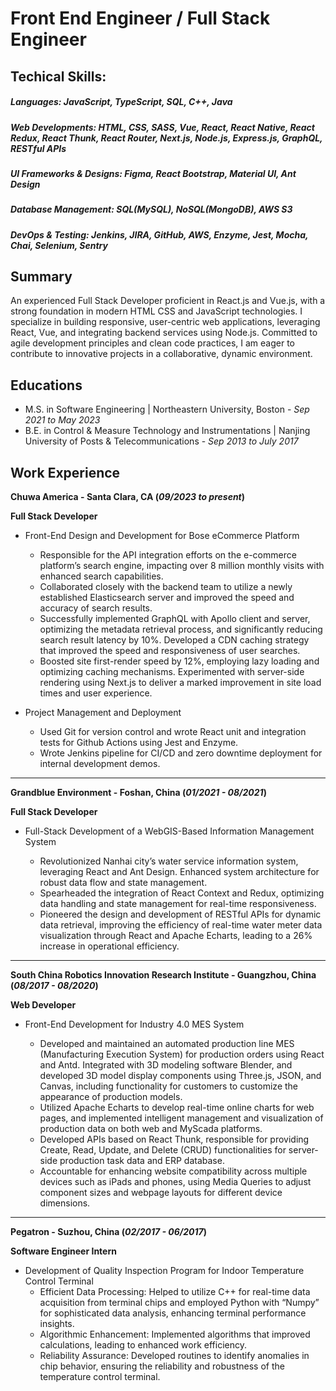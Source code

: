 # Front End Engineer / Full Stack Engineer

## Techical Skills:

##### Languages: JavaScript, TypeScript, SQL, C++, Java

##### Web Developments: HTML, CSS, SASS, Vue, React, React Native, React Redux, React Thunk, React Router, Next.js, Node.js, Express.js, GraphQL, RESTful APIs

##### UI Frameworks & Designs: Figma, React Bootstrap, Material UI, Ant Design

##### Database Management: SQL(MySQL), NoSQL(MongoDB), AWS S3

##### DevOps & Testing: Jenkins, JIRA, GitHub, AWS, Enzyme, Jest, Mocha, Chai, Selenium, Sentry

## Summary

An experienced Full Stack Developer proficient in React.js and Vue.js, with a strong foundation in modern HTML CSS and JavaScript technologies. I specialize in building responsive, user-centric web applications, leveraging React, Vue, and integrating backend services using Node.js. Committed to agile development principles and clean code practices, I am eager to contribute to innovative projects in a collaborative, dynamic environment.

## Educations

- M.S. in Software Engineering | Northeastern University, Boston - _Sep 2021 to May 2023_
- B.E. in Control & Measure Technology and Instrumentations | Nanjing University of Posts & Telecommunications - _Sep 2013 to July 2017_

## Work Experience

**Chuwa America - Santa Clara, CA (_09/2023 to present_)**

**Full Stack Developer**

- Front-End Design and Development for Bose eCommerce Platform

  - Responsible for the API integration efforts on the e-commerce platform’s search engine, impacting over 8 million monthly visits with enhanced search capabilities.
  - Collaborated closely with the backend team to utilize a newly established Elasticsearch server and improved the speed and accuracy of search results.
  - Successfully implemented GraphQL with Apollo client and server, optimizing the metadata retrieval process, and significantly reducing search result latency by 10%. Developed a CDN caching strategy that improved the speed and responsiveness of user searches.
  - Boosted site first-render speed by 12%, employing lazy loading and optimizing caching mechanisms. Experimented with server-side rendering using Next.js to deliver a marked improvement in site load times and user experience.

- Project Management and Deployment
  - Used Git for version control and wrote React unit and integration tests for Github Actions using Jest and Enzyme.
  - Wrote Jenkins pipeline for CI/CD and zero downtime deployment for internal development demos.

---

**Grandblue Environment - Foshan, China (_01/2021 - 08/2021_)**

**Full Stack Developer**

- Full-Stack Development of a WebGIS-Based Information Management System

  - Revolutionized Nanhai city’s water service information system, leveraging React and Ant Design. Enhanced system architecture for robust data flow and state management.
  - Spearheaded the integration of React Context and Redux, optimizing data handling and state management for real-time responsiveness.
  - Pioneered the design and development of RESTful APIs for dynamic data retrieval, improving the efficiency of real-time water meter data visualization through React and Apache Echarts, leading to a 26% increase in operational efficiency.

---

**South China Robotics Innovation Research Institute - Guangzhou, China (_08/2017 - 08/2020_)**

**Web Developer**

- Front-End Development for Industry 4.0 MES System

  - Developed and maintained an automated production line MES (Manufacturing Execution System) for production orders using React and Antd. Integrated with 3D modeling software Blender, and developed 3D model display components using Three.js, JSON, and Canvas, including functionality for customers to customize the appearance of production models.
  - Utilized Apache Echarts to develop real-time online charts for web pages, and implemented intelligent management and visualization of production data on both web and MyScada platforms.
  - Developed APIs based on React Thunk, responsible for providing Create, Read, Update, and Delete (CRUD) functionalities for server-side production task data and ERP database.
  - Accountable for enhancing website compatibility across multiple devices such as iPads and phones, using Media Queries to adjust component sizes and webpage layouts for different device dimensions.

---

**Pegatron - Suzhou, China (_02/2017 - 06/2017_)**

**Software Engineer Intern**

- Development of Quality Inspection Program for Indoor Temperature Control Terminal
  - Efficient Data Processing: Helped to utilize C++ for real-time data acquisition from terminal chips and employed Python with “Numpy” for sophisticated data analysis, enhancing terminal performance insights.
  - Algorithmic Enhancement: Implemented algorithms that improved calculations, leading to enhanced work efficiency.
  - Reliability Assurance: Developed routines to identify anomalies in chip behavior, ensuring the reliability and robustness of the temperature control terminal.
